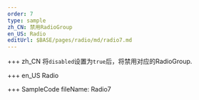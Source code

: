 ```yaml
--- 
order: 7
type: sample
zh_CN: 禁用RadioGroup
en_US: Radio
editUrl: $BASE/pages/radio/md/radio7.md
---
```


+++ zh_CN
将<Code>disabled</Code>设置为<Code>true</Code>后，将禁用对应的RadioGroup.

+++ en_US
Radio

+++ SampleCode
fileName: Radio7
